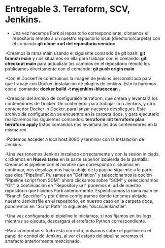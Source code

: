 # Entregable 3. Terraform, SCV, Jenkins.

- Una vez hacemos Fork al repositorio correspondiente, clonamos el repositorio remoto a un nuestro repositorio local (directorio/carpeta) con el comando __git clone \<url del repositorio remoto\>__

-Creamos la rama main usando el siguiente comando de git bash: __git branch main__ y nos situamos en ella para trabajar con el comando: 
__git checkout main__ para actualizar los cambios en el repositorio remoto los publicamos directamente con el comando: __git push origin main__

-Con el Dockerfile construímos la imagen de jenkins personalizada para que trabaje con Docker, instalacion de plugins de jenkins.
Esto lo haremos con el comando: __docker build -t myjenkins-blueocean .__

-Creación del archivo de configuraión terraform, que creará y levantará los contenedores de Docker. Un contenedor para trabajar con Jenkins, y otro contenedor Docker in Docker, para lanzar nuestros despliegues. 
Este archivo de configuración se encuentra en la carpeta docs, y para ejecutarlo realizaremos los siguientes comandos:
__terraform init__
__terraform plan__
__terraform apply__
Estos comandos nos levantará los dos contenedores en la misma red.

-Podemos acceder a localhost:8080 y terminar con la instalación de Jenkins.

-Una vez tenemos Jenkins instalado correctamente y con la sesión iniciada, clickamos en __Nueva tarea__ en la parte superior izquierda de la pantalla.
Creamos el pipeline con el nombre que corresponda clickamos en continuar, nos desplazamos hacia abajo de la pagina siguiente a la parte que dice "Pipeline".
Pulsamos en "Definition" y seleccionamos la opción "Pipeline script from SCM", ahora clickamos sobre "SCM" y seleccionamos "Git", a continuación en "Repository url" ponemos el url de nuestro repositorio que hicimos Fork anteriormente.
Especificamos la rama main en "Branch Specifier" y por último configuramos donde tenemos alojado nuestro Jenkinsfile en el repositorio, en nuestro caso en la carpeta docs, pondremos en "Script Path" lo siguiente: "docs/Jenkinsfile".

-Una vez configurado el pipieline lo iniciamos, si nos fijamos en los logs mientras se ejecuta, descargará el artefacto Python correspondiente. 

-Para comprobar si todo esta correcto, pulsamos sobre el pipeline en el panel de control de Jenkins, al ver el estado del pipeline veremos el artefacto anteriormente mencionado.
